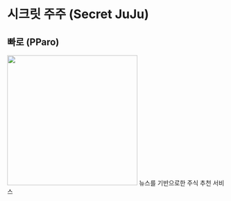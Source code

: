 # 시크릿 주주 (Secret JuJu)
## 빠로 (PParo)  
<img src="https://user-images.githubusercontent.com/48639421/112240858-7b7c8400-8c8c-11eb-8fed-980d721367e4.jpg" width="300" height="300">  
뉴스를 기반으로한 주식 추천 서비스
